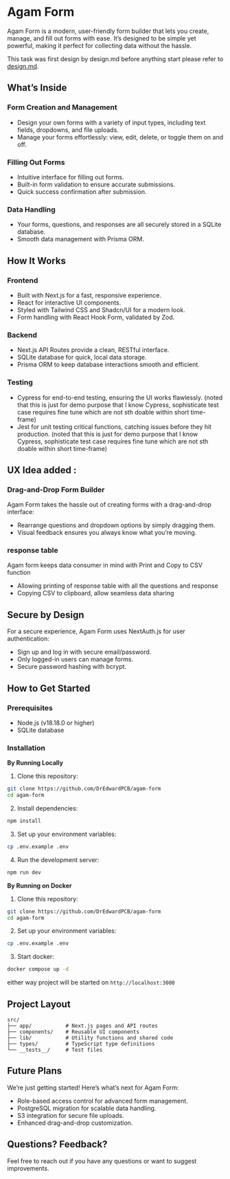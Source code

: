 # Agam Form

Agam Form is a modern, user-friendly form builder that lets you create, manage, and fill out forms with ease. It’s designed to be simple yet powerful, making it perfect for collecting data without the hassle.

This task was first design by design.md before anything start please refer to [design.md](./design.md).

## What’s Inside

### Form Creation and Management

- Design your own forms with a variety of input types, including text fields, dropdowns, and file uploads.
- Manage your forms effortlessly: view, edit, delete, or toggle them on and off.

### Filling Out Forms

- Intuitive interface for filling out forms.
- Built-in form validation to ensure accurate submissions.
- Quick success confirmation after submission.

### Data Handling

- Your forms, questions, and responses are all securely stored in a SQLite database.
- Smooth data management with Prisma ORM.

## How It Works

### Frontend

- Built with Next.js for a fast, responsive experience.
- React for interactive UI components.
- Styled with Tailwind CSS and Shadcn/UI for a modern look.
- Form handling with React Hook Form, validated by Zod.

### Backend

- Next.js API Routes provide a clean, RESTful interface.
- SQLite database for quick, local data storage.
- Prisma ORM to keep database interactions smooth and efficient.

### Testing

- Cypress for end-to-end testing, ensuring the UI works flawlessly. (noted that this is just for demo purpose that I know Cypress, sophisticate test case requires fine tune which are not sth doable within short time-frame)
- Jest for unit testing critical functions, catching issues before they hit production. (noted that this is just for demo purpose that I know Cypress, sophisticate test case requires fine tune which are not sth doable within short time-frame)

## UX Idea added :

### Drag-and-Drop Form Builder

Agam Form takes the hassle out of creating forms with a drag-and-drop interface:

- Rearrange questions and dropdown options by simply dragging them.
- Visual feedback ensures you always know what you’re moving.

### response table

Agam form keeps data consumer in mind with Print and Copy to CSV function

- Allowing printing of response table with all the questions and response
- Copying CSV to clipboard, allow seamless data sharing

## Secure by Design

For a secure experience, Agam Form uses NextAuth.js for user authentication:

- Sign up and log in with secure email/password.
- Only logged-in users can manage forms.
- Secure password hashing with bcrypt.

## How to Get Started

### Prerequisites

- Node.js (v18.18.0 or higher)
- SQLite database

### Installation

**By Running Locally**

1. Clone this repository:

```bash
git clone https://github.com/DrEdwardPCB/agam-form
cd agam-form
```

2. Install dependencies:

```bash
npm install
```

3. Set up your environment variables:

```bash
cp .env.example .env
```

4. Run the development server:

```bash
npm run dev
```

**By Running on Docker**

1. Clone this repository:

```bash
git clone https://github.com/DrEdwardPCB/agam-form
cd agam-form
```

2. Set up your environment variables:

```bash
cp .env.example .env
```

3. Start docker:

```bash
docker compose up -d
```

either way project will be started on `http://localhost:3000`

## Project Layout

```
src/
├── app/           # Next.js pages and API routes
├── components/    # Reusable UI components
├── lib/           # Utility functions and shared code
├── types/         # TypeScript type definitions
└── __tests__/     # Test files
```

## Future Plans

We’re just getting started! Here’s what’s next for Agam Form:

- Role-based access control for advanced form management.
- PostgreSQL migration for scalable data handling.
- S3 integration for secure file uploads.
- Enhanced drag-and-drop customization.

## Questions? Feedback?

Feel free to reach out if you have any questions or want to suggest improvements.
